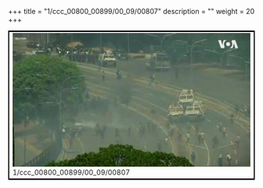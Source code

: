 +++
title = "1/ccc_00800_00899/00_09/00807"
description = ""
weight = 20
+++

<table style="border:2px solid black;max-width:800px;max-height:800px;" 
><tr><td>
<img class="center-fit-jpg"
src="/jpg_/aaa_20190430_NxaOmWaI8sI_00806.jpg">
1/ccc_00800_00899/00_09/00807
</img></td></tr></table>
